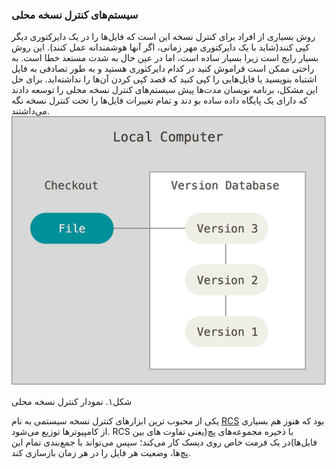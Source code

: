 ### سیستم‌های کنترل نسخه محلی

روش بسیاری از افراد برای کنترل نسخه این است که فایل‌ها را در یک دایرکتوری دیگر کپی کنند(شاید با یک دایرکتوری مهر زمانی، اگر آنها هوشمندانه عمل کنند). این روش بسیار رایج است زیرا بسیار ساده است، اما در عین حال به شدت مستعد خطا است. به راحتی ممکن است فراموش کنید در کدام دایرکتوری هستید و به طور تصادفی به فایل اشتباه بنویسید یا فایل‌هایی را کپی کنید که قصد کپی کردن آن‌ها را نداشته‌اید. برای حل این مشکل، برنامه نویسان مدت‌ها پیش سیستم‌های کنترل نسخه محلی را توسعه دادند که دارای یک پایگاه داده ساده بو
دند و تمام تغییرات فایل‌ها را تحت کنترل نسخه نگه می‌داشتند.
![alt text](git2/local.png)

شکل۱. نمودار کنترل نسخه محلی


یکی از محبوب ترین ابزارهای کنترل نسخه سیستمی به نام [RCS](https://www.gnu.org/software/rcs/) بود که هنوز هم بسیاری از کامپیوترها توزیع می‌شود. RCS با ذخیره مجموعه‌های پچ(یعنی تفاوت های بین فایل‌ها)در یک فرمت خاص روی دیسک کار می‌کند؛ سپس می‌تواند با جمع‌بندی تمام این پچ‌ها، وضعیت هر فایل را در هر زمان بازسازی کند.